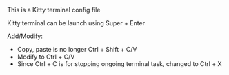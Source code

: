 This is a Kitty terminal config file

Kitty terminal can be launch using Super + Enter

Add/Modify:
- Copy, paste is no longer Ctrl + Shift + C/V
- Modify to Ctrl + C/V
- Since Ctrl + C is for stopping ongoing terminal task, changed to Ctrl + X
